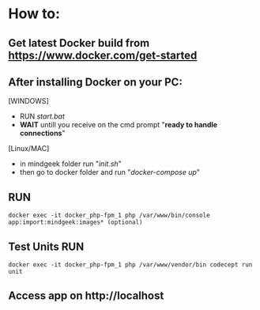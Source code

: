 # How to:

## **Get latest Docker build** from https://www.docker.com/get-started

## After installing Docker on your PC:

[WINDOWS]
  - RUN *start.bat*
  - **WAIT** untill you receive on the cmd prompt "**ready to handle connections**"

[Linux/MAC]
  - in mindgeek folder run "*init.sh*"
  - then go to docker folder and run "*docker-compose up*"

## RUN 
    docker exec -it docker_php-fpm_1 php /var/www/bin/console app:import:mindgeek:images* (optional)

## Test Units RUN
    docker exec -it docker_php-fpm_1 php /var/www/vendor/bin codecept run unit
    
## Access app on http://localhost
